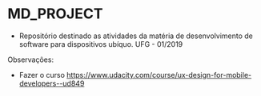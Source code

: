 # MD_PROJECT
* Repositório destinado as atividades da matéria de desenvolvimento de software para dispositivos ubíquo. UFG - 01/2019

Observações:
- Fazer o curso https://www.udacity.com/course/ux-design-for-mobile-developers--ud849
